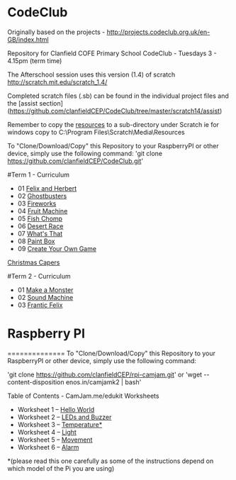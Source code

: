 # CodeClub

Originally based on the projects - http://projects.codeclub.org.uk/en-GB/index.html

Repository for Clanfield COFE Primary School CodeClub - Tuesdays 3 - 4.15pm (term time)

The Afterschool session uses this version (1.4) of scratch http://scratch.mit.edu/scratch_1.4/

Completed scratch files (.sb) can be found in the individual project files and the [assist section] (https://github.com/clanfieldCEP/CodeClub/tree/master/scratch14/assist)

Remember to copy the [resources](https://github.com/clanfieldCEP/CodeClub/tree/master/scratch14/resources) to a sub-directory under Scratch ie for windows copy to C:\Program Files\Scratch\Media\Resources

To "Clone/Download/Copy"  this Repository to your RaspberryPI or other device, simply use the following command:
'git clone https://github.com/clanfieldCEP/CodeClub.git'

#Term 1 - Curriculum
- 01 [Felix and Herbert](https://github.com/clanfieldCEP/CodeClub/tree/master/scratch14/01-Felix%20%26%20Herbert)
- 02 [Ghostbusters](https://github.com/clanfieldCEP/CodeClub/tree/master/scratch14/02%20-%20Ghostbusters)
- 03 [Fireworks](https://github.com/clanfieldCEP/CodeClub/tree/master/scratch14/03-Fireworks)
- 04 [Fruit Machine](https://github.com/clanfieldCEP/CodeClub/tree/master/scratch14/04-Fruit%20Machine)
- 05 [Fish Chomp](https://github.com/clanfieldCEP/CodeClub/tree/master/scratch14/05-Fish%20Chomp)
- 06 [Desert Race](https://github.com/clanfieldCEP/CodeClub/tree/master/scratch14/06-Desert%20Race)
- 07 [What's That](https://github.com/clanfieldCEP/CodeClub/tree/master/scratch14/07-What's%20That)
- 08 [Paint Box](https://github.com/clanfieldCEP/CodeClub/tree/master/scratch14/08-Paint%20Box)
- 09 [Create Your Own Game](https://github.com/clanfieldCEP/CodeClub/tree/master/scratch14/09-Create%20Your%20Own%20Game)

[Christmas Capers](https://github.com/clanfieldCEP/CodeClub/tree/master/scratch14/ChristmasCapers)

#Term 2 - Curriculum
- 01 [Make a Monster](https://github.com/clanfieldCEP/CodeClub/tree/master/scratch14/Term%202/01%20Make%20a%20monster)
- 02 [Sound Machine](https://github.com/clanfieldCEP/CodeClub/tree/master/scratch14/Term%202/02%20Sound%20machine)
- 03 [Frantic Felix](https://github.com/clanfieldCEP/CodeClub/tree/master/scratch14/Term%202/03%20Frantic%20Felix)

# Raspberry PI
==============
To "Clone/Download/Copy"  this Repository to your RaspberryPI or other device, simply use the following command:

'git clone https://github.com/clanfieldCEP/rpi-camjam.git' or 'wget --content-disposition enos.in/camjamk2 | bash'

Table of Contents -  CamJam.me/edukit Worksheets
- Worksheet 1 – [Hello World](https://github.com/clanfieldCEP/rpi-camjam/blob/master/Kit2_Worksheets/CamJam%20EduKit%20Sensors%20Worksheet%201%20-%20Hello%20World.pdf)
- Worksheet 2 – [LEDs and Buzzer](https://github.com/clanfieldCEP/rpi-camjam/blob/master/Kit2_Worksheets/CamJam%20EduKit%20Sensors%20Worksheet%202%20-%20LEDs%20and%20Buzzer.pdf)
- Worksheet 3 – [Temperature*](https://github.com/clanfieldCEP/rpi-camjam/blob/master/Kit2_Worksheets/CamJam%20EduKit%20Sensors%20Worksheet%203%20-%20Temperature.pdf)
- Worksheet 4 – [Light](https://github.com/clanfieldCEP/rpi-camjam/blob/master/Kit2_Worksheets/CamJam%20EduKit%20Sensors%20Worksheet%204%20-%20Light.pdf)
- Worksheet 5 – [Movement](https://github.com/clanfieldCEP/rpi-camjam/blob/master/Kit2_Worksheets/CamJam%20EduKit%20Sensors%20Worksheet%205%20-%20Movement.pdf)
- Worksheet 6 – [Alarm](https://github.com/clanfieldCEP/rpi-camjam/blob/master/Kit2_Worksheets/CamJam%20EduKit%20Sensors%20Worksheet%206%20-%20Alarm.pdf)

*(please read this one carefully as some of the instructions depend on which model of the Pi you are using)
